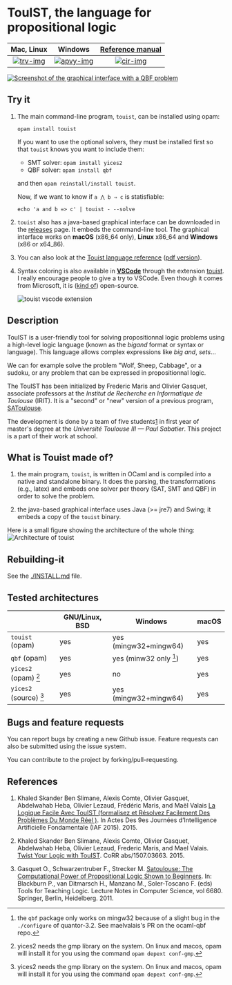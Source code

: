 TouIST, the language for propositional logic
===========================================


|      Mac, Linux      |         Windows         | [Reference manual][ref] |
| :------------------: | :---------------------: | :---------------------: |
| [![trv-img]][travis] | [![apvy-img]][appveyor] |  [![cir-img]][circle]   |

[circle]: https://circleci.com/gh/touist/touist/tree/master
[cir-img]: https://circleci.com/gh/touist/touist/tree/master.svg?style=svg
[travis]: https://travis-ci.org/touist/touist
[trv-img]: https://travis-ci.org/touist/touist.svg?branch=master
[appveyor]: https://ci.appveyor.com/project/maelvalais/touist-kila4/branch/master
[apvy-img]: https://ci.appveyor.com/api/projects/status/rayupfflmut8xbe0/branch/master?svg=true

[![Screenshot of the graphical interface with a QBF
problem](docs/images/screenshot.png)](https://github.com/maelvalais/allumettes)

## Try it

1. The main command-line program, `touist`, can be installed using opam:

       opam install touist

   If you want to use the optional solvers, they must be installed first so
   that `touist` knows you want to include them:

   * SMT solver: `opam install yices2`
   * QBF solver: `opam install qbf`

   and then `opam reinstall/install touist`.

   Now, if we want to know if `a ⋀ b ⇒ c` is statisfiable:

       echo 'a and b => c' | touist - --solve

2. `touist` also has a java-based graphical interface can be downloaded in the
   [releases] page. It embeds the command-line tool. The graphical interface
   works on **macOS** (x86_64 only), **Linux** x86\_64 and **Windows** (x86 or
   x64\_86).

3. You can also look at the [Touist language reference][ref]
   ([pdf version][ref-pdf]).

4. Syntax coloring is also available in **[VSCode]** through the extension
   [touist][touist-vscode]. I really encourage people to give a try to VSCode.
   Even though it comes from Microsoft, it is ([kind of][vscode-license])
   open-source.

   ![touist vscode extension](https://github.com/touist/touist-vscode/raw/master/images/screenshot.png)

[releases]: https://github.com/touist/touist/releases
[ref]: http://www.irit.fr/touist/doc/reference-manual.html
[ref-pdf]: http://www.irit.fr/touist/doc/reference-manual.pdf
[VSCode]: https://code.visualstudio.com
[vscode-license]: https://github.com/Microsoft/vscode/issues/60#issuecomment-161792005
[touist-vscode]: https://marketplace.visualstudio.com/items?itemName=maelvalais.touist

## Description

TouIST is a user-friendly tool for solving propositionnal logic problems using
a high-level logic language (known as the _bigand_ format or syntax or
language). This language allows complex expressions like _big and_, _sets_...

We can for example solve the problem "Wolf, Sheep, Cabbage", or a sudoku, or
any problem that can be expressed in propositionnal logic.

The TouIST has been initialized by Frederic Maris and Olivier Gasquet,
associate professors at the _Institut de Recherche en Informatique de Toulouse_
(IRIT). It is a "second" or "new" version of a previous program,
[SAToulouse](#references).

The development is done by a team of five students[1] in first year of master's
degree at the _Université Toulouse III — Paul Sabatier_. This project is a part
of their work at school.

[1]: https://github.com/touist/touist/blob/master/CONTRIBUTORS.md

## What is Touist made of?

1. the main program, `touist`, is written in OCaml and is compiled
   into a native and standalone binary. It does the parsing, the transformations
   (e.g., latex) and embeds one solver per theory (SAT, SMT and QBF) in order
   to solve the problem.

2. the java-based graphical interface uses Java (>= jre7) and Swing; it embeds
   a copy of the `touist` binary.

Here is a small figure showing the architecture of the whole thing:  
![Architecture of touist][arch]

[arch]: docs/images/architecture.png
[DIMACS]: http://www.satcompetition.org/2009/format-benchmarks2009.html
[SMT2]: http://smtlib.github.io/jSMTLIB/SMTLIBTutorial.pdf

## Rebuilding-it
See the [./INSTALL.md][install] file.

[install]: https://github.com/touist/touist/blob/master/INSTALL.md

## Tested architectures


|                        | GNU/Linux, BSD | Windows                | macOS |
| ---------------------- | -------------- | ---------------------- | ----- |
| `touist` (opam)        | yes            | yes (mingw32+mingw64)  | yes   |
| `qbf` (opam)           | yes            | yes (minw32 only [^1]) | yes   |
| `yices2` (opam) [^2]   | yes            | no                     | yes   |
| `yices2` (source) [^2] | yes            | yes (mingw32+mingw64)  | yes   |

[^1]: the `qbf` package only works on mingw32 because of a slight bug in the
     `./configure` of quantor-3.2. See maelvalais's PR on the ocaml-qbf repo.

[^2]: yices2 needs the gmp library on the system. On linux and macos, opam
     will install it for you using the command `opam depext conf-gmp`.

## Bugs and feature requests
You can report bugs by creating a new Github issue. Feature requests can also
be submitted using the issue system.

You can contribute to the project by forking/pull-requesting.


## References

1. Khaled Skander Ben Slimane, Alexis Comte, Olivier Gasquet, Abdelwahab Heba,
  Olivier Lezaud, Frédéric Maris, and Maël Valais [La Logique Facile Avec
  TouIST (formalisez et Résolvez Facilement Des Problèmes Du Monde Réel
  )][pfia_touist2015]. In Actes Des 9es Journées d’Intelligence Artificielle
  Fondamentale (IAF 2015). 2015.

2. Khaled Skander Ben Slimane, Alexis Comte, Olivier Gasquet, Abdelwahab Heba,
  Olivier Lezaud, Frederic Maris, and Mael Valais. [Twist Your Logic with
  TouIST][ttl_touist2015]. CoRR abs/1507.03663. 2015.

3. Gasquet O., Schwarzentruber F., Strecker M. [Satoulouse: The Computational
  Power of Propositional Logic Shown to Beginners][ttl_satoulouse2011]. In:
  Blackburn P., van Ditmarsch H., Manzano M., Soler-Toscano F. (eds) Tools
  for Teaching Logic. Lecture Notes in Computer Science, vol 6680. Springer,
  Berlin, Heidelberg. 2011.

[ttl_satoulouse2011]: https://www.irit.fr/~Martin.Strecker/Publications/ticttl_satoulouse2011.pdf
[ttl_touist2015]: https://arxiv.org/abs/1507.03663
[pfia_touist2015]: http://​pfia2015.​inria.​fr/​actes/​download.​php?​conf=​IAF&​file=​Ben_​Slimane_​IAF_​2015.​pdf